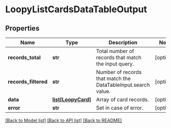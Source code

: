 # LoopyListCardsDataTableOutput

## Properties
Name | Type | Description | Notes
------------ | ------------- | ------------- | -------------
**records_total** | **str** | Total number of records that match the input query. | [optional] 
**records_filtered** | **str** | Number of records that match the DataTableInput.search value. | [optional] 
**data** | [**list[LoopyCard]**](LoopyCard.md) | Array of card records. | [optional] 
**error** | **str** | Set in case of error. | [optional] 

[[Back to Model list]](../README.md#documentation-for-models) [[Back to API list]](../README.md#documentation-for-api-endpoints) [[Back to README]](../README.md)


